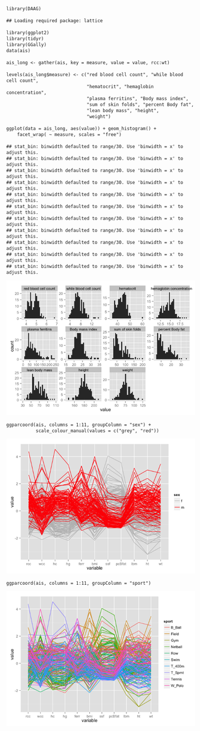     library(DAAG)

    ## Loading required package: lattice

    library(ggplot2)
    library(tidyr)
    library(GGally)
    data(ais)

    ais_long <- gather(ais, key = measure, value = value, rcc:wt)

    levels(ais_long$measure) <- c("red blood cell count", "while blood cell count",
                                  "hematocrit", "hemaglobin concentration",
                                  "plasma ferritins", "Body mass index", 
                                  "sum of skin folds", "percent Body fat",
                                  "lean body mass", "height", 
                                  "weight")

    ggplot(data = ais_long, aes(value)) + geom_histogram() +
        facet_wrap( ~ measure, scales = "free")

    ## stat_bin: binwidth defaulted to range/30. Use 'binwidth = x' to adjust this.
    ## stat_bin: binwidth defaulted to range/30. Use 'binwidth = x' to adjust this.
    ## stat_bin: binwidth defaulted to range/30. Use 'binwidth = x' to adjust this.
    ## stat_bin: binwidth defaulted to range/30. Use 'binwidth = x' to adjust this.
    ## stat_bin: binwidth defaulted to range/30. Use 'binwidth = x' to adjust this.
    ## stat_bin: binwidth defaulted to range/30. Use 'binwidth = x' to adjust this.
    ## stat_bin: binwidth defaulted to range/30. Use 'binwidth = x' to adjust this.
    ## stat_bin: binwidth defaulted to range/30. Use 'binwidth = x' to adjust this.
    ## stat_bin: binwidth defaulted to range/30. Use 'binwidth = x' to adjust this.
    ## stat_bin: binwidth defaulted to range/30. Use 'binwidth = x' to adjust this.
    ## stat_bin: binwidth defaulted to range/30. Use 'binwidth = x' to adjust this.

![](readme_files/figure-markdown_strict/unnamed-chunk-1-1.png)

    ggparcoord(ais, columns = 1:11, groupColumn = "sex") +
               scale_colour_manual(values = c("grey", "red"))

![](readme_files/figure-markdown_strict/unnamed-chunk-1-2.png)

    ggparcoord(ais, columns = 1:11, groupColumn = "sport")

![](readme_files/figure-markdown_strict/unnamed-chunk-1-3.png)
